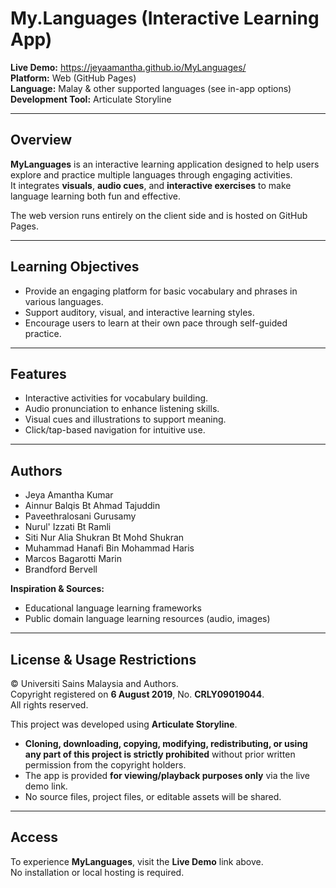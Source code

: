 # My.Languages (Interactive Learning App)

**Live Demo:** https://jeyaamantha.github.io/MyLanguages/  
**Platform:** Web (GitHub Pages)  
**Language:** Malay & other supported languages (see in-app options)  
**Development Tool:** Articulate Storyline

---

## Overview
**MyLanguages** is an interactive learning application designed to help users explore and practice multiple languages through engaging activities.  
It integrates **visuals**, **audio cues**, and **interactive exercises** to make language learning both fun and effective.  

The web version runs entirely on the client side and is hosted on GitHub Pages.

---

## Learning Objectives
- Provide an engaging platform for basic vocabulary and phrases in various languages.  
- Support auditory, visual, and interactive learning styles.  
- Encourage users to learn at their own pace through self-guided practice.

---

## Features
- Interactive activities for vocabulary building.  
- Audio pronunciation to enhance listening skills.  
- Visual cues and illustrations to support meaning.  
- Click/tap-based navigation for intuitive use.

---

## Authors
- Jeya Amantha Kumar  
- Ainnur Balqis Bt Ahmad Tajuddin  
- Paveethralosani Gurusamy  
- Nurul' Izzati Bt Ramli  
- Siti Nur Alia Shukran Bt Mohd Shukran  
- Muhammad Hanafi Bin Mohammad Haris  
- Marcos Bagarotti Marin  
- Brandford Bervell  

**Inspiration & Sources:**  
- Educational language learning frameworks  
- Public domain language learning resources (audio, images)

---

## License & Usage Restrictions
© Universiti Sains Malaysia and Authors.  
Copyright registered on **6 August 2019**, No. **CRLY09019044**.  
All rights reserved.  

This project was developed using **Articulate Storyline**.  
- **Cloning, downloading, copying, modifying, redistributing, or using any part of this project is strictly prohibited** without prior written permission from the copyright holders.  
- The app is provided **for viewing/playback purposes only** via the live demo link.  
- No source files, project files, or editable assets will be shared.

---

## Access
To experience **MyLanguages**, visit the **Live Demo** link above.  
No installation or local hosting is required.

